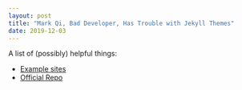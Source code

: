 ```yaml
---
layout: post
title: "Mark Qi, Bad Developer, Has Trouble with Jekyll Themes"
date: 2019-12-03
---
```


A list of (possibly) helpful things: 

- [Example sites](https://github.com/jekyll/jekyll/wiki/Sites)
- [Official Repo](https://github.com/jekyll/jekyll/)